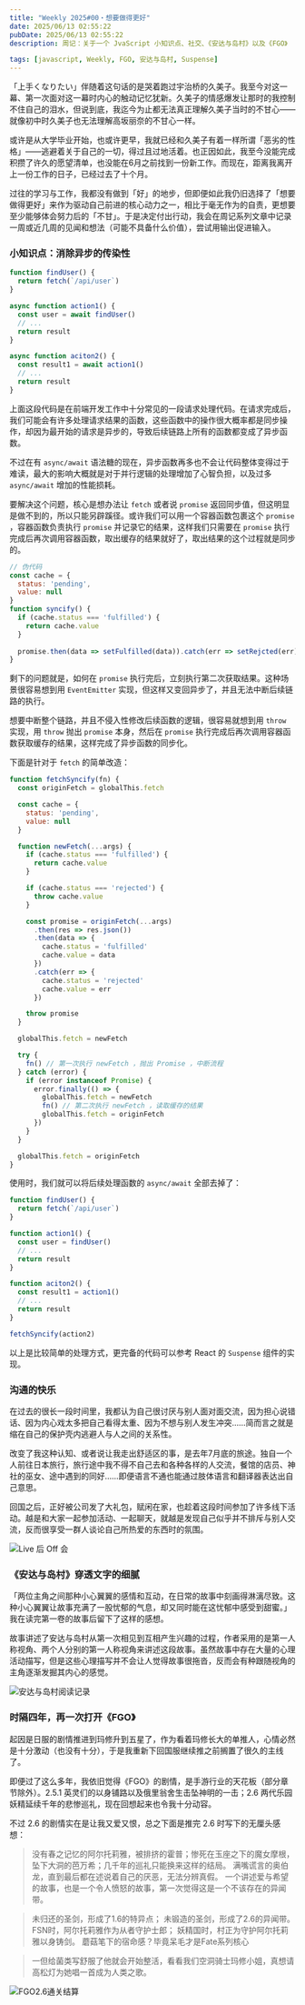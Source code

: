 ```yaml
---
title: "Weekly 2025#00・想要做得更好"
date: 2025/06/13 02:55:22
pubDate: 2025/06/13 02:55:22
description: 周记：关于一个 JvaScript 小知识点、社交、《安达与岛村》以及《FGO》

tags: [javascript, Weekly, FGO, 安达与岛村, Suspense]
---
```



「上手くなりたい」伴随着这句话的是哭着跑过宇治桥的久美子。我至今对这一幕、第一次面对这一幕时内心的触动记忆犹新。久美子的情感爆发让那时的我控制不住自己的泪水，但说到底，我迄今为止都无法真正理解久美子当时的不甘心——就像初中时久美子也无法理解高坂丽奈的不甘心一样。

或许是从大学毕业开始，也或许更早，我就已经和久美子有着一样所谓「恶劣的性格」——逃避着关于自己的一切，得过且过地活着。也正因如此，我至今没能完成积攒了许久的愿望清单，也没能在6月之前找到一份新工作。而现在，距离我离开上一份工作的日子，已经过去了十个月。

过往的学习与工作，我都没有做到「好」的地步，但即便如此我仍旧选择了「想要做得更好」来作为驱动自己前进的核心动力之一，相比于毫无作为的自责，更想要至少能够体会努力后的「不甘」。于是决定付出行动，我会在周记系列文章中记录一周或近几周的见闻和想法（可能不具备什么价值），尝试用输出促进输入。

### 小知识点：消除异步的传染性

```javascript
function findUser() {
  return fetch(`/api/user`)
}

async function action1() {
  const user = await findUser()
  // ...
  return result 
}

async function aciton2() {
  const result1 = await action1()
  // ...
  return result
}
```

上面这段代码是在前端开发工作中十分常见的一段请求处理代码。在请求完成后，我们可能会有许多处理请求结果的函数，这些函数中的操作很大概率都是同步操作，却因为最开始的请求是异步的，导致后续链路上所有的函数都变成了异步函数。

不过在有 `async/await` 语法糖的现在，异步函数再多也不会让代码整体变得过于难读，最大的影响大概就是对于并行逻辑的处理增加了心智负担，以及过多 `async/await` 增加的性能损耗。

要解决这个问题，核心是想办法让 `fetch` 或者说 `promise` 返回同步值，但这明显是做不到的，所以只能另辟蹊径。或许我们可以用一个容器函数包裹这个 `promise` ，容器函数负责执行 `promise` 并记录它的结果，这样我们只需要在 `promise` 执行完成后再次调用容器函数，取出缓存的结果就好了，取出结果的这个过程就是同步的。

```javascript
// 伪代码
const cache = {
  status: 'pending',
  value: null
}
function syncify() {
  if (cache.status === 'fulfilled') {
    return cache.value
  }
  
  promise.then(data => setFulfilled(data)).catch(err => setRejcted(err))
}
```

剩下的问题就是，如何在 `promise` 执行完后，立刻执行第二次获取结果。这种场景很容易想到用 `EventEmitter` 实现，但这样又变回异步了，并且无法中断后续链路的执行。

想要中断整个链路，并且不侵入性修改后续函数的逻辑，很容易就想到用 `throw` 实现，用 `throw` 抛出 `promise` 本身，然后在 `promise` 执行完成后再次调用容器函数获取缓存的结果，这样完成了异步函数的同步化。

下面是针对于 `fetch` 的简单改造：

```javascript
function fetchSyncify(fn) {
  const originFetch = globalThis.fetch

  const cache = {
    status: 'pending',
    value: null
  }

  function newFetch(...args) {
    if (cache.status === 'fulfilled') {
      return cache.value
    }

    if (cache.status === 'rejected') {
      throw cache.value
    }

    const promise = originFetch(...args)
      .then(res => res.json())
      .then(data => {
        cache.status = 'fulfilled'
        cache.value = data
      })
      .catch(err => {
        cache.status = 'rejected'
        cache.value = err
      })

    throw promise
  }

  globalThis.fetch = newFetch

  try {
    fn() // 第一次执行 newFetch ，抛出 Promise ，中断流程
  } catch (error) {
    if (error instanceof Promise) {
      error.finally(() => {
        globalThis.fetch = newFetch
        fn() // 第二次执行 newFetch ，读取缓存的结果
        globalThis.fetch = originFetch
      })
    }
  }

  globalThis.fetch = originFetch
}
```

使用时，我们就可以将后续处理函数的 `async/await` 全部去掉了：

```javascript
function findUser() {
  return fetch(`/api/user`)
}

function action1() {
  const user = findUser()
  // ...
  return result 
}

function aciton2() {
  const result1 = action1()
  // ...
  return result
}

fetchSyncify(action2)
```

以上是比较简单的处理方式，更完备的代码可以参考 React 的 `Suspense` 组件的实现。

### 沟通的快乐

在过去的很长一段时间里，我都认为自己很讨厌与别人面对面交流，因为担心说错话、因为内心戏太多把自己看得太重、因为不想与别人发生冲突……简而言之就是缩在自己的保护壳内逃避人与人之间的关系性。

改变了我这种认知、或者说让我走出舒适区的事，是去年7月底的旅途。独自一个人前往日本旅行，旅行途中我不得不自己去和各种各样的人交流，餐馆的店员、神社的巫女、途中遇到的同好……即便语言不通也能通过肢体语言和翻译器表达出自己意思。

回国之后，正好被公司发了大礼包，赋闲在家，也趁着这段时间参加了许多线下活动。越是和大家一起参加活动、一起聊天，就越是发现自己似乎并不排斥与别人交流，反而很享受一群人谈论自己所热爱的东西时的氛围。

![Live 后 Off 会](https://cdn.jsdelivr.net/gh/qiyuor2/blog-image/img/20250612weeklyh2.png)

### 《安达与岛村》穿透文字的细腻

「两位主角之间那种小心翼翼的感情和互动，在日常的故事中刻画得淋漓尽致。这种小心翼翼让故事充满了一股忧郁的气息，却又同时能在这忧郁中感受到甜蜜。」我在读完第一卷的故事后留下了这样的感想。

故事讲述了安达与岛村从第一次相见到互相产生兴趣的过程，作者采用的是第一人称视角、两个人分别的第一人称视角来讲述这段故事。虽然故事中存在大量的心理活动描写，但是这些心理描写并不会让人觉得故事很拖沓，反而会有种跟随视角的主角逐渐发掘其内心的感觉。

![安达与岛村阅读记录](https://cdn.jsdelivr.net/gh/qiyuor2/blog-image/img/20250612weekly02.png)

### 时隔四年，再一次打开《FGO》

起因是日服的剧情推进到玛修升到五星了，作为看着玛修长大的单推人，心情必然是十分激动（也没有十分），于是我重新下回国服继续推之前搁置了很久的主线了。

即便过了这么多年，我依旧觉得《FGO》的剧情，是手游行业的天花板（部分章节除外）。2.5.1 英灵们的以身铺路以及俄里翁舍生击坠神明的一击；2.6 两代乐园妖精延续千年的悲惨巡礼，现在回想起来也令我十分动容。

不过 2.6 的剧情实在是让我又爱又恨，总之下面是推完 2.6 时写下的无厘头感想：

> 没有春之记忆的阿尔托莉雅，被排挤的霍普；惨死在玉座之下的魔女摩根，坠下大洞的芭万希；几千年的巡礼只能换来这样的结局。
> 满嘴谎言的奥伯龙，直到最后都在述说着自己的厌恶，无法分辨真假。
> 一个讲述爱与希望的故事，也是一个令人愤怒的故事，第一次觉得这是一个不该存在的异闻带。

> 未归还的圣剑，形成了1.6的特异点；
> 未锻造的圣剑，形成了2.6的异闻带。
> FSN时，阿尔托莉雅作为从者守护士郎；
> 妖精国时，村正为守护阿尔托莉雅以身铸剑。
> 蘑菇笔下的宿命感？毕竟呆毛才是Fate系列核心

> 一但给菌类写舒服了他就会开始整活，看看我们空洞骑士玛修小姐，真想请高松灯为她唱一首成为人类之歌。

![FGO2.6通关结算](https://cdn.jsdelivr.net/gh/qiyuor2/blog-image/img/20250612weekly03.png)